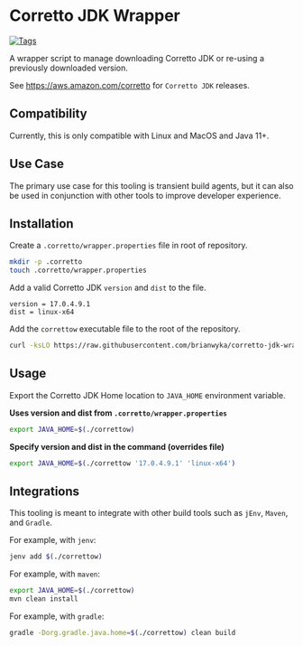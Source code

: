 # Corretto JDK Wrapper

[![Tags](https://img.shields.io/github/v/tag/brianwyka/corretto-jdk-wrapper)](https://github.com/brianwyka/corretto-jdk-wrapper/releases)

A wrapper script to manage downloading Corretto JDK or re-using a previously downloaded version.  

See https://aws.amazon.com/corretto for `Corretto JDK` releases.

## Compatibility
Currently, this is only compatible with Linux and MacOS and Java 11+.

## Use Case
The primary use case for this tooling is transient build agents, but it can also be used in conjunction with 
other tools to improve developer experience.

## Installation

Create a `.corretto/wrapper.properties` file in root of repository.
```sh 
mkdir -p .corretto
touch .corretto/wrapper.properties
```

Add a valid Corretto JDK `version` and `dist` to the file.
```properties
version = 17.0.4.9.1
dist = linux-x64
```

Add the `correttow` executable file to the root of the repository.
```sh 
curl -ksLO https://raw.githubusercontent.com/brianwyka/corretto-jdk-wrapper/main/correttow & chmod +x correttow
```

## Usage

Export the Corretto JDK Home location to `JAVA_HOME` environment variable.

__Uses version and dist from `.corretto/wrapper.properties`__
```sh 
export JAVA_HOME=$(./correttow)
```

__Specify version and dist in the command (overrides file)__
```sh 
export JAVA_HOME=$(./correttow '17.0.4.9.1' 'linux-x64')
```

## Integrations
This tooling is meant to integrate with other build tools such as `jEnv`, `Maven`, and `Gradle`.

For example, with `jenv`:
```sh 
jenv add $(./correttow)
```

For example, with `maven`:
```sh 
export JAVA_HOME=$(./correttow)
mvn clean install
```

For example, with `gradle`:
```sh 
gradle -Dorg.gradle.java.home=$(./correttow) clean build
```